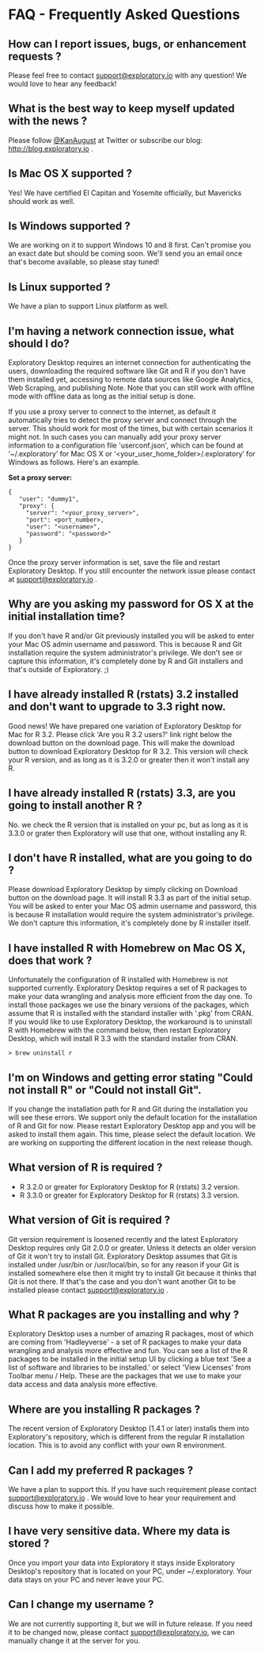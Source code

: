 # FAQ - Frequently Asked Questions

## How can I report issues, bugs, or enhancement requests ?

Please feel free to contact [support@exploratory.io](mailto:support@exploratory.io) with any question! We would love to hear any feedback!  

## What is the best way to keep myself updated with the news ?

Please follow [@KanAugust](https://twitter.com/KanAugust) at Twitter or subscribe our blog: http://blog.exploratory.io .

## Is Mac OS X supported ?

Yes! We have certified El Capitan and Yosemite officially, but Mavericks should work as well.

## Is Windows supported ?

We are working on it to support Windows 10 and 8 first. Can't promise you an exact date but should be coming soon. We'll send you an email once that's become available, so please stay tuned!

## Is Linux supported ?

We have a plan to support Linux platform as well.

## I'm having a network connection issue, what should I do?

Exploratory Desktop requires an internet connection for authenticating the users, downloading the required software like Git and R if you don't have them installed yet, accessing to remote data sources like Google Analytics, Web Scraping, and publishing Note. Note that you can still work with offline mode with offline data as long as the initial setup is done.

If you use a proxy server to connect to the internet, as default it automatically tries to detect the proxy server and connect through the server. This should work for most of the times, but with certain scenarios it might not. In such cases you can manually add your proxy server information to a configuration file 'userconf.json', which can be found at ‘~/.exploratory’ for Mac OS X or ‘<your_user_home_folder>/.exploratory’ for Windows as follows. Here's an example.

**Set a proxy server:**

```
{
   "user": "dummy1",
   "proxy": {
     "server": "<your_proxy_server>",
     "port": <port_number>,
     "user": "<username>",
     "password": "<password>"
   }
}
```

Once the proxy server information is set, save the file and restart Exploratory Desktop. If you still encounter the network issue please contact at support@exploratory.io .

## Why are you asking my password for OS X at the initial installation time?

If you don't have R and/or Git previously installed you will be asked to enter your Mac OS admin username and password. This is because R and Git installation require the system administrator's privilege. We don't see or capture this information, it's completely done by R and Git installers and that's outside of Exploratory. ;)

## I have already installed R (rstats) 3.2 installed and don't want to upgrade to 3.3 right now.

Good news! We have prepared one variation of Exploratory Desktop for Mac for R 3.2. Please click 'Are you R 3.2 users?' link right below the download button on the download page. This will make the download button to download Exploratory Desktop for R 3.2. This version will check your R version, and as long as it is 3.2.0 or greater then it won't install any R.

## I have already installed R (rstats) 3.3, are you going to install another R ?

No. we check the R version that is installed on your pc, but as long as it is 3.3.0 or grater then Exploratory will use that one, without installing any R.

## I don't have R installed, what are you going to do ?

Please download Exploratory Desktop by simply clicking on Download button on the download page. It will install R 3.3 as part of the initial setup. You will be asked to enter your Mac OS admin username and password, this is because R installation would require the system administrator's privilege. We don't capture this information, it's completely done by R installer itself.

## I have installed R with Homebrew on Mac OS X, does that work ?

Unfortunately the configuration of R installed with Homebrew is not supported currently. Exploratory Desktop requires a set of R packages to make your data wrangling and analysis more efficient from the day one. To install those packages we use the binary versions of the packages, which assume that R is installed with the standard installer with '.pkg' from CRAN. If you would like to use Exploratory Desktop, the workaround is to uninstall R with Homebrew with the command below, then restart Exploratory Desktop, which will install R 3.3 with the standard installer from CRAN.

```
> brew uninstall r
```

## I'm on Windows and getting error stating "Could not install R" or "Could not install Git".

If you change the installation path for R and Git during the installation you will see these errors. We support only the default location for the installation of R and Git for now. Please restart Exploratory Desktop app and you will be asked to install them again. This time, please select the default location. We are working on supporting the different location in the next release though. 

## What version of R is required ?

- R 3.2.0 or greater for Exploratory Desktop for R (rstats) 3.2 version.
- R 3.3.0 or greater for Exploratory Desktop for R (rstats) 3.3 version.

## What version of Git is required ?

Git version requirement is loosened recently and the latest Exploratory Desktop requires only Git 2.0.0 or greater. Unless it detects an older version of Git it won't try to install Git. Exploratory Desktop assumes that Git is installed under /usr/bin or /usr/local/bin, so for any reason if your Git is installed somewhere else then it might try to install Git because it thinks that Git is not there. If that's the case and you don't want another Git to be installed please contact support@exploratory.io .

## What R packages are you installing and why ?

Exploratory Desktop uses a number of amazing R packages, most of which are coming from 'Hadleyverse' - a set of R packages to make your data wrangling and analysis more effective and fun. You can see a list of the R packages to be installed in the initial setup UI by clicking a blue text 'See a list of software and libraries to be installed.' or select 'View Licenses' from Toolbar menu / Help. These are the packages that we use to make your data access and data analysis more effective.

## Where are you installing R packages ?

The recent version of Exploratory Desktop (1.4.1 or later) installs them into Exploratory's repository, which is different from the regular R installation location. This is to avoid any conflict with your own R environment.

## Can I add my preferred R packages ?

We have a plan to support this. If you have such requirement please contact support@exploratory.io . We would love to hear your requirement and discuss how to make it possible.

## I have very sensitive data. Where my data is stored ?

Once you import your data into Exploratory it stays inside Exploratory Desktop's repository that is located on your PC, under ~/.exploratory. Your data stays on your PC and never leave your PC.

## Can I change my username ?

We are not currently supporting it, but we will in future release. If you need it to be changed now, please contact support@exploratory.io, we can manually change it at the server for you.
